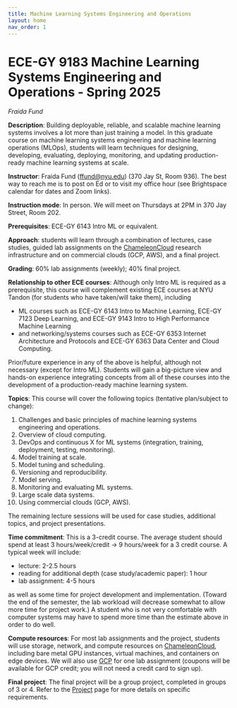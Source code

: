 ```yaml
---
title: Machine Learning Systems Engineering and Operations
layout: home
nav_order: 1
---
```


# ECE-GY 9183 Machine Learning Systems Engineering and Operations - Spring 2025

_Fraida Fund_ 

**Description**: Building deployable, reliable, and scalable machine learning systems involves a lot more than just training a model. In this graduate course on machine learning systems engineering and machine learning operations (MLOps), students will learn techniques for designing, developing, evaluating, deploying, monitoring, and updating production-ready machine learning systems at scale. 

**Instructor**: Fraida Fund (ffund@nyu.edu) (370 Jay St, Room 936). The best way to reach me is to post on Ed or to visit my office hour (see Brightspace calendar for dates and Zoom links).

**Instruction mode**: In person. We will meet on Thursdays at 2PM in 370 Jay Street, Room 202.

**Prerequisites**: ECE-GY 6143 Intro ML or equivalent.

**Approach**: students will learn through a combination of lectures, case studies, guided lab assignments on the [ChameleonCloud](https://chameleoncloud.org/) research infrastructure and on commercial clouds (GCP, AWS), and a final project.

**Grading**: 60% lab assignments (weekly); 40% final project.

**Relationship to other ECE courses**: Although only Intro ML is required as a prerequisite, this course will complement existing ECE courses at NYU Tandon (for students who have taken/will take them), including 

* ML courses such as ECE-GY 6143 Intro to Machine Learning, ECE-GY 7123 Deep Learning, and ECE-GY 9143 Intro to High Performance Machine Learning
* and networking/systems courses such as ECE-GY 6353 Internet Architecture and Protocols and ECE-GY 6363 Data Center and Cloud Computing.

Prior/future experience in any of the above is helpful, although not necessary (except for Intro ML). Students will gain a big-picture view and hands-on experience integrating concepts from all of these courses into the development of a production-ready machine learning system. 

**Topics**: This course will cover the following topics (tentative plan/subject to change):

1. Challenges and basic principles of machine learning systems engineering and operations.
2. Overview of cloud computing.
3. DevOps and continuous X for ML systems (integration, training, deployment, testing, monitoring).
4. Model training at scale.
5. Model tuning and scheduling.
5. Versioning and reproducibility.
6. Model serving.
7. Monitoring and evaluating ML systems.
8. Large scale data systems.
9. Using commercial clouds (GCP, AWS).

The remaining lecture sessions will be used for case studies, additional topics, and project presentations.

**Time commitment**: This is a 3-credit course. The average student should spend at least 3 hours/week/credit → 9 hours/week for a 3 credit course. A typical week will include:

- lecture: 2-2.5 hours
- reading for additional depth (case study/academic paper): 1 hour
- lab assignment: 4-5 hours

as well as some time for project development and implementation. (Toward the end of the semester, the lab workload will decrease somewhat to allow more time for project work.) A student who is not very comfortable with computer systems may have to spend more time than the estimate above in order to do well. 

**Compute resources**: For most lab assignments and the project, students will use storage, network, and compute resources on [ChameleonCloud](https://chameleoncloud.org/), including bare metal GPU instances, virtual machines, and containers on edge devices. We will also use [GCP](https://cloud.google.com/gcp) for one lab assignment (coupons will be available for GCP credit; you will not need a credit card to sign up).

**Final project**: The final project will be a group project, completed in groups of 3 or 4. Refer to the [Project](docs/project) page for more details on specific requirements.
